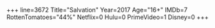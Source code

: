+++
line=3672
Title="Salvation"
Year=2017
Age="16+"
IMDb=7
RottenTomatoes="44%"
Netflix=0
Hulu=0
PrimeVideo=1
Disney=0
+++

